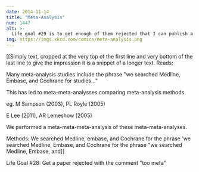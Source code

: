 ```yaml
---
date: 2014-11-14
title: "Meta-Analysis"
num: 1447
alt: >-
  Life goal #29 is to get enough of them rejected that I can publish a comparative analysis of the rejection letters.
img: https://imgs.xkcd.com/comics/meta-analysis.png
---
```

[[Simply text, cropped at the very top of the first line and very bottom of the last line to give the impression it is a snippet of a longer text. Reads: 

Many meta-analysis studies include the phrase "we searched Medline, Embase, and Cochrane for studies..."

This has led to meta-meta-analysses comparing meta-analysis methods.

eg. M Sampson (2003), PL Royle (2005)

E Lee (2011), AR Lemeshow (2005)

We performed a meta-meta-meta-analysis of these meta-meta-analyses.

Methods: We searched Medline, embase, and Cochrane for the phrase 'we searched Medline, Embase, and Cochrane for the phrase "we searched Medline, Embase, and]]

Life Goal #28: Get a paper rejected with the comment "too meta"

